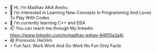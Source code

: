 - 👋 Hi, I’m Madhav AKA Anshu
- 👀 I’m interested in Learning New Concepts In Programming And Loves To Play With Codes
- 🌱 I’m currently learning C++ and DSA
- 📫 You can reach me through My linkedin https://www.linkedin.com/in/madhav-aghav-84915a2a4/
- 😄 Pronouns: He/Him
- ⚡ Fun fact: Work Work And Go Work No Fun Only Facts

<!---
Madhava-03/Madhava-03 is a ✨ special ✨ repository because its `README.md` (this file) appears on your GitHub profile.
You can click the Preview link to take a look at your changes.
--->
